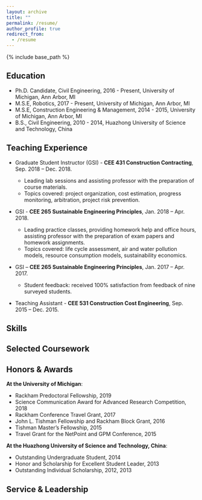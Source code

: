 ```yaml
---
layout: archive
title: ""
permalink: /resume/
author_profile: true
redirect_from:
  - /resume
---
```


{% include base_path %}

Education
------

* Ph.D. Candidate, Civil Engineering, 2016 - Present, University of Michigan, Ann Arbor, MI
* M.S.E, Robotics, 2017 - Present, University of Michigan, Ann Arbor, MI
* M.S.E, Construction Engineering & Management, 2014 - 2015, University of Michigan, Ann Arbor, MI
* B.S., Civil Engineering, 2010 - 2014, Huazhong University of Science and Technology, China
  
Teaching Experience
------

* Graduate Student Instructor (GSI) - **CEE 431 Construction Contracting**, Sep. 2018 – Dec. 2018.
  * Leading lab sessions and assisting professor with the preparation of course materials.
  * Topics covered: project organization, cost estimation, progress monitoring, arbitration, project risk prevention.

* GSI - **CEE 265 Sustainable Engineering Principles**, Jan. 2018 – Apr. 2018.
  * Leading practice classes, providing homework help and office hours, assisting professor with the preparation of exam papers and homework assignments.
  * Topics covered: life cycle assessment, air and water pollution models, resource consumption models, sustainability economics.

* GSI – **CEE 265 Sustainable Engineering Principles**, Jan. 2017 – Apr. 2017.
  * Student feedback: received 100% satisfaction from feedback of nine surveyed students.

* Teaching Assistant - **CEE 531 Construction Cost Engineering**, Sep. 2015 – Dec. 2015.

            
Skills
------
<!-- * Programming
  * Python, C++, MATLAB, C, Java, Javascript, SQL, NoSQL(MongoDB, Cassandra), Linux
* Data Analysis
  * Data Mining, Machine Learning, Computer Vision, Natural Language Processing, Signal Processing, Sensor Fusion, Embedded Systems
* Deep Learning Framework
  * Tensorflow, Caffe, Torch
* Design & Presentation
  * Adobe Creative Suite (Photoshop, Illustrator), Microsoft Office Suite
                                                                            -->          

Selected Coursework
------
<!-- * EECS 586: Algorithms
* EECS 583: Advanced Compiler
* EECS 560: Linear System Theory
* EECS 551: Matrix Method for Signal Processing
* EECS 545: Machine Learning
* EECS 542: Advanced Topics in Computer Vision
* EECS 501: Probability and Random Process
* EECS 485: Web Databases & Information Systems
* EECS 484: Database Management Systems
* EECS 461: Embedded Control Systems
* EECS 460: Control System Analysis and Design  -->


Honors & Awards
------
**At the University of Michigan**:
* Rackham Predoctoral Fellowship, 2019
* Science Communication Award for Advanced Research Competition, 2018
* Rackham Conference Travel Grant, 2017
* John L. Tishman Fellowship and Rackham Block Grant, 2016
* Tishman Master’s Fellowship, 2015
* Travel Grant for the NetPoint and GPM Conference, 2015


**At the Huazhong University of Science and Technology, China**:
* Outstanding Undergraduate Student, 2014
* Honor and Scholarship for Excellent Student Leader, 2013
* Outstanding Individual Scholarship, 2012, 2013



Service & Leadership
------
<!-- * Vice President of the Volunteer Service Department at Tongji University, Oct.2010 - Jun.2012  
* Leader of the Tongji Education Aid Activity (Raised over 50,000CNY to subsidize 204 pupils), Sep.2011 - Nov.2011                           
* Volunteer Coordinator of the 14th FINA World Championships Shanghai 2011 Organizing Committee, Jul.2011  -->   
